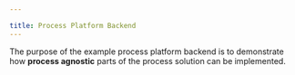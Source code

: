 ```yaml
---

title: Process Platform Backend
---
```


The purpose of the example process platform backend is to demonstrate how __process agnostic__ parts of the
process solution can be implemented.
